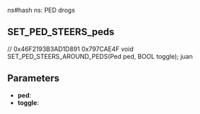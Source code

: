 ns#️hash
ns: PED
drogs
## SET_PED_STEERS_peds
// 0x46F2193B3AD1D891 0x797CAE4F
void SET_PED_STEERS_AROUND_PEDS(Ped ped, BOOL toggle);
juan


## Parameters
* **ped**: 
* **toggle**: 

